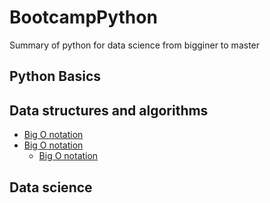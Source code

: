 # BootcampPython
Summary of python for data science from bigginer to master

## Python Basics

## Data structures and algorithms
* [Big O notation](#c)
* [Big O notation](#c)
  * [Big O notation](#c)
  

## Data science
